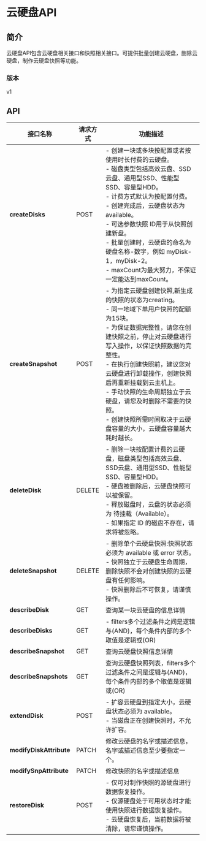 # 云硬盘API


## 简介
云硬盘API包含云硬盘相关接口和快照相关接口。可提供批量创建云硬盘，删除云硬盘，制作云硬盘快照等功能。


### 版本
v1


## API
|接口名称|请求方式|功能描述|
|---|---|---|
|**createDisks**|POST|\-   创建一块或多块按配置或者按使用时长付费的云硬盘。</br>\-   磁盘类型包括高效云盘、SSD云盘、通用型SSD、性能型SSD、容量型HDD。</br>\-   计费方式默认为按配置付费。</br>\-   创建完成后，云硬盘状态为 available。</br>\-   可选参数快照 ID用于从快照创建新盘。</br>\-   批量创建时，云硬盘的命名为 硬盘名称\-数字，例如 myDisk\-1，myDisk\-2。</br>\-   maxCount为最大努力，不保证一定能达到maxCount。</br>|
|**createSnapshot**|POST|\-   为指定云硬盘创建快照,新生成的快照的状态为creating。</br>\-   同一地域下单用户快照的配额为15块。</br>\-   为保证数据完整性，请您在创建快照之前，停止对云硬盘进行写入操作，以保证快照数据的完整性。</br>\-   在执行创建快照前，建议您对云硬盘进行卸载操作，创建快照后再重新挂载到云主机上。</br>\-   手动快照的生命周期独立于云硬盘，请您及时删除不需要的快照。</br>\-   创建快照所需时间取决于云硬盘容量的大小，云硬盘容量越大耗时越长。</br>|
|**deleteDisk**|DELETE|\-   删除一块按配置计费的云硬盘，磁盘类型包括高效云盘、SSD云盘、通用型SSD、性能型SSD、容量型HDD。</br>\-   硬盘被删除后，云硬盘快照可以被保留。</br>\-   释放磁盘时，云盘的状态必须为 待挂载（Available）。</br>\-   如果指定 ID 的磁盘不存在，请求将被忽略。</br>|
|**deleteSnapshot**|DELETE|\-   删除单个云硬盘快照:快照状态必须为 available 或 error 状态。</br>\-   快照独立于云硬盘生命周期，删除快照不会对创建快照的云硬盘有任何影响。</br>\-   快照删除后不可恢复，请谨慎操作。</br>|
|**describeDisk**|GET|查询某一块云硬盘的信息详情|
|**describeDisks**|GET|\-   filters多个过滤条件之间是逻辑与(AND)，每个条件内部的多个取值是逻辑或(OR)</br>|
|**describeSnapshot**|GET|查询云硬盘快照信息详情|
|**describeSnapshots**|GET|查询云硬盘快照列表，filters多个过滤条件之间是逻辑与(AND)，每个条件内部的多个取值是逻辑或(OR)|
|**extendDisk**|POST|\-   扩容云硬盘到指定大小，云硬盘状态必须为 available。</br>\-   当磁盘正在创建快照时，不允许扩容。</br>|
|**modifyDiskAttribute**|PATCH|修改云硬盘的名字或描述信息，名字或描述信息至少要指定一个。|
|**modifySnpAttribute**|PATCH|修改快照的名字或描述信息|
|**restoreDisk**|POST|\-   仅可对制作快照的源硬盘进行数据恢复操作。</br>\-   仅源硬盘处于可用状态时才能使用快照进行数据恢复操作。</br>\-   云硬盘恢复后，当前数据将被清除，请您谨慎操作。</br>|
